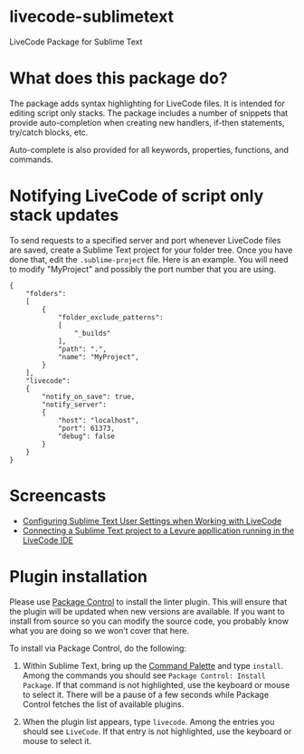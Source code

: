 livecode-sublimetext
==============
LiveCode Package for Sublime Text

# What does this package do?

The package adds syntax highlighting for LiveCode files. It is intended for editing script only stacks. The package includes a number of snippets that provide auto-completion when creating new handlers, if-then statements, try/catch blocks, etc.

Auto-complete is also provided for all keywords, properties, functions, and commands.

# Notifying LiveCode of script only stack updates

To send requests to a specified server and port whenever LiveCode files are saved, create a Sublime Text project for your folder tree.  Once you have done that, edit the  `.sublime-project` file.  Here is an example.
You will need to modify "MyProject" and possibly the port number that you are using.

```
{
	"folders":
	[
		{
			"folder_exclude_patterns":
			[
				"_builds"
			],
			"path": ".",
			"name": "MyProject",
		}
	],
	"livecode":
	{
  		"notify_on_save": true,
  		"notify_server":
  		{
    		"host": "localhost",
    		"port": 61373,
    		"debug": false
  		}
	}
}

```

# Screencasts

- [Configuring Sublime Text User Settings when Working with LiveCode](https://www.youtube.com/watch?v=RkhrHdah0zY)
- [Connecting a Sublime Text project to a Levure appllication running in the LiveCode IDE](https://www.youtube.com/watch?v=gkVo35Tb3ck)

# Plugin installation
Please use [Package Control][pc] to install the linter plugin. This will ensure that the plugin will be updated when new versions are available. If you want to install from source so you can modify the source code, you probably know what you are doing so we won’t cover that here.

To install via Package Control, do the following:

1. Within Sublime Text, bring up the [Command Palette][cmd] and type `install`. Among the commands you should see `Package Control: Install Package`. If that command is not highlighted, use the keyboard or mouse to select it. There will be a pause of a few seconds while Package Control fetches the list of available plugins.

2. When the plugin list appears, type `livecode`. Among the entries you should see `LiveCode`. If that entry is not highlighted, use the keyboard or mouse to select it.

[pc]: https://sublime.wbond.net/installation
[cmd]: http://docs.sublimetext.info/en/sublime-text-3/extensibility/command_palette.html
